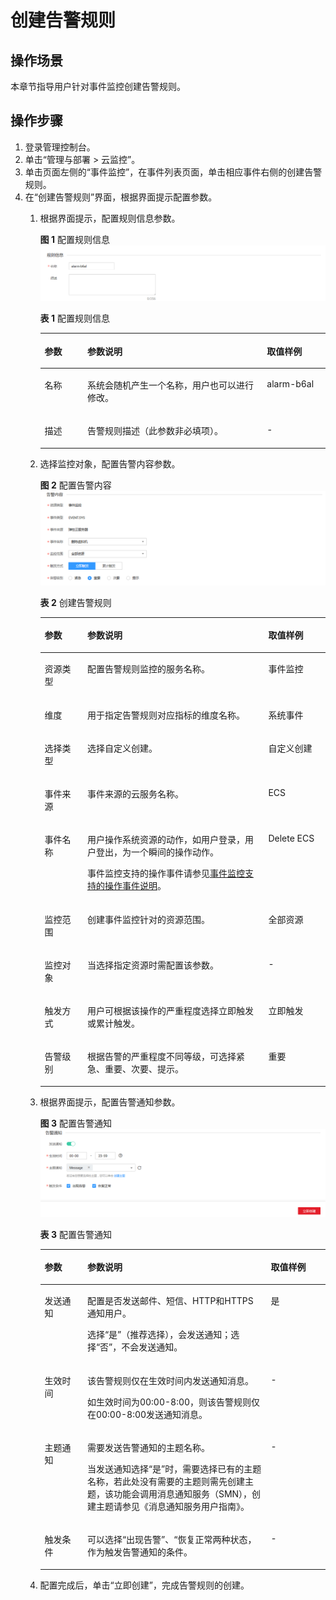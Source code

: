 # 创建告警规则<a name="ZH-CN_TOPIC_0109974076"></a>

## 操作场景<a name="zh-cn_topic_0109299893_section1845020182914"></a>

本章节指导用户针对事件监控创建告警规则。

## 操作步骤<a name="zh-cn_topic_0109299893_section9312104610488"></a>

1.  登录管理控制台。
2.  单击“管理与部署 \> 云监控”。
3.  单击页面左侧的“事件监控”，在事件列表页面，单击相应事件右侧的创建告警规则。
4.  在“创建告警规则”界面，根据界面提示配置参数。
    1.  根据界面提示，配置规则信息参数。

        **图 1**  配置规则信息<a name="fig283216161388"></a>  
        ![](figures/配置规则信息-5.png "配置规则信息-5")

        **表 1**  配置规则信息

        <a name="table17694105411317"></a>
        <table><thead align="left"><tr id="row18694135418312"><th class="cellrowborder" valign="top" width="14.97%" id="mcps1.2.4.1.1"><p id="p4694195463111"><a name="p4694195463111"></a><a name="p4694195463111"></a>参数</p>
        </th>
        <th class="cellrowborder" valign="top" width="62.96000000000001%" id="mcps1.2.4.1.2"><p id="p12694175417314"><a name="p12694175417314"></a><a name="p12694175417314"></a>参数说明</p>
        </th>
        <th class="cellrowborder" valign="top" width="22.07%" id="mcps1.2.4.1.3"><p id="p156947547311"><a name="p156947547311"></a><a name="p156947547311"></a>取值样例</p>
        </th>
        </tr>
        </thead>
        <tbody><tr id="row17694105423111"><td class="cellrowborder" valign="top" width="14.97%" headers="mcps1.2.4.1.1 "><p id="p7694854113110"><a name="p7694854113110"></a><a name="p7694854113110"></a>名称</p>
        </td>
        <td class="cellrowborder" valign="top" width="62.96000000000001%" headers="mcps1.2.4.1.2 "><p id="p469414543310"><a name="p469414543310"></a><a name="p469414543310"></a>系统会随机产生一个名称，用户也可以进行修改。</p>
        </td>
        <td class="cellrowborder" valign="top" width="22.07%" headers="mcps1.2.4.1.3 "><p id="p1069495418317"><a name="p1069495418317"></a><a name="p1069495418317"></a>alarm-b6al</p>
        </td>
        </tr>
        <tr id="row13694165413316"><td class="cellrowborder" valign="top" width="14.97%" headers="mcps1.2.4.1.1 "><p id="p6694115493116"><a name="p6694115493116"></a><a name="p6694115493116"></a>描述</p>
        </td>
        <td class="cellrowborder" valign="top" width="62.96000000000001%" headers="mcps1.2.4.1.2 "><p id="p0694954103120"><a name="p0694954103120"></a><a name="p0694954103120"></a>告警规则描述（此参数非必填项）。</p>
        </td>
        <td class="cellrowborder" valign="top" width="22.07%" headers="mcps1.2.4.1.3 "><p id="p169465412315"><a name="p169465412315"></a><a name="p169465412315"></a>-</p>
        </td>
        </tr>
        </tbody>
        </table>

    2.  选择监控对象，配置告警内容参数。

        **图 2**  配置告警内容<a name="fig1674320252422"></a>  
        ![](figures/配置告警内容-6.png "配置告警内容-6")

        **表 2**  创建告警规则

        <a name="table1457344744312"></a>
        <table><thead align="left"><tr id="row6587347154311"><th class="cellrowborder" valign="top" width="14.97%" id="mcps1.2.4.1.1"><p id="p1131812194418"><a name="p1131812194418"></a><a name="p1131812194418"></a>参数</p>
        </th>
        <th class="cellrowborder" valign="top" width="63.43%" id="mcps1.2.4.1.2"><p id="p11592147134315"><a name="p11592147134315"></a><a name="p11592147134315"></a>参数说明</p>
        </th>
        <th class="cellrowborder" valign="top" width="21.6%" id="mcps1.2.4.1.3"><p id="p13596647104314"><a name="p13596647104314"></a><a name="p13596647104314"></a>取值样例</p>
        </th>
        </tr>
        </thead>
        <tbody><tr id="row15621154718433"><td class="cellrowborder" valign="top" width="14.97%" headers="mcps1.2.4.1.1 "><p id="p136286473431"><a name="p136286473431"></a><a name="p136286473431"></a>资源类型</p>
        </td>
        <td class="cellrowborder" valign="top" width="63.43%" headers="mcps1.2.4.1.2 "><p id="p16634144734311"><a name="p16634144734311"></a><a name="p16634144734311"></a>配置告警规则监控的服务名称。</p>
        </td>
        <td class="cellrowborder" valign="top" width="21.6%" headers="mcps1.2.4.1.3 "><p id="p10638447154312"><a name="p10638447154312"></a><a name="p10638447154312"></a>事件监控</p>
        </td>
        </tr>
        <tr id="row1264004774318"><td class="cellrowborder" valign="top" width="14.97%" headers="mcps1.2.4.1.1 "><p id="p1164264784311"><a name="p1164264784311"></a><a name="p1164264784311"></a>维度</p>
        </td>
        <td class="cellrowborder" valign="top" width="63.43%" headers="mcps1.2.4.1.2 "><p id="p2645347124315"><a name="p2645347124315"></a><a name="p2645347124315"></a>用于指定告警规则对应指标的维度名称。</p>
        </td>
        <td class="cellrowborder" valign="top" width="21.6%" headers="mcps1.2.4.1.3 "><p id="p1465064720439"><a name="p1465064720439"></a><a name="p1465064720439"></a>系统事件</p>
        </td>
        </tr>
        <tr id="row16651184714314"><td class="cellrowborder" valign="top" width="14.97%" headers="mcps1.2.4.1.1 "><p id="p116522047164313"><a name="p116522047164313"></a><a name="p116522047164313"></a>选择类型</p>
        </td>
        <td class="cellrowborder" valign="top" width="63.43%" headers="mcps1.2.4.1.2 "><p id="p865519472438"><a name="p865519472438"></a><a name="p865519472438"></a>选择自定义创建。</p>
        </td>
        <td class="cellrowborder" valign="top" width="21.6%" headers="mcps1.2.4.1.3 "><p id="p1265894734314"><a name="p1265894734314"></a><a name="p1265894734314"></a>自定义创建</p>
        </td>
        </tr>
        <tr id="row6659184717435"><td class="cellrowborder" valign="top" width="14.97%" headers="mcps1.2.4.1.1 "><p id="p566312479437"><a name="p566312479437"></a><a name="p566312479437"></a>事件来源</p>
        </td>
        <td class="cellrowborder" valign="top" width="63.43%" headers="mcps1.2.4.1.2 "><p id="p9666114734313"><a name="p9666114734313"></a><a name="p9666114734313"></a>事件来源的云服务名称。</p>
        </td>
        <td class="cellrowborder" valign="top" width="21.6%" headers="mcps1.2.4.1.3 "><p id="p266944724311"><a name="p266944724311"></a><a name="p266944724311"></a>ECS</p>
        </td>
        </tr>
        <tr id="row1967024718433"><td class="cellrowborder" valign="top" width="14.97%" headers="mcps1.2.4.1.1 "><p id="p1267374711438"><a name="p1267374711438"></a><a name="p1267374711438"></a>事件名称</p>
        </td>
        <td class="cellrowborder" valign="top" width="63.43%" headers="mcps1.2.4.1.2 "><p id="p867824754316"><a name="p867824754316"></a><a name="p867824754316"></a>用户操作系统资源的动作，如用户登录，用户登出，为一个瞬间的操作动作。</p>
        <p id="p206801473435"><a name="p206801473435"></a><a name="p206801473435"></a>事件监控支持的操作事件请参见<a href="事件监控支持的操作事件说明.md">事件监控支持的操作事件说明</a>。</p>
        </td>
        <td class="cellrowborder" valign="top" width="21.6%" headers="mcps1.2.4.1.3 "><p id="p9683447164315"><a name="p9683447164315"></a><a name="p9683447164315"></a>Delete ECS</p>
        </td>
        </tr>
        <tr id="row36841447164320"><td class="cellrowborder" valign="top" width="14.97%" headers="mcps1.2.4.1.1 "><p id="p5687947124316"><a name="p5687947124316"></a><a name="p5687947124316"></a>监控范围</p>
        </td>
        <td class="cellrowborder" valign="top" width="63.43%" headers="mcps1.2.4.1.2 "><p id="p156901647184319"><a name="p156901647184319"></a><a name="p156901647184319"></a>创建事件监控针对的资源范围。</p>
        </td>
        <td class="cellrowborder" valign="top" width="21.6%" headers="mcps1.2.4.1.3 "><p id="p06921447134312"><a name="p06921447134312"></a><a name="p06921447134312"></a>全部资源</p>
        </td>
        </tr>
        <tr id="row569424784317"><td class="cellrowborder" valign="top" width="14.97%" headers="mcps1.2.4.1.1 "><p id="p869818471431"><a name="p869818471431"></a><a name="p869818471431"></a>监控对象</p>
        </td>
        <td class="cellrowborder" valign="top" width="63.43%" headers="mcps1.2.4.1.2 "><p id="p57001547124315"><a name="p57001547124315"></a><a name="p57001547124315"></a>当选择指定资源时需配置该参数。</p>
        </td>
        <td class="cellrowborder" valign="top" width="21.6%" headers="mcps1.2.4.1.3 "><p id="p1870464754312"><a name="p1870464754312"></a><a name="p1870464754312"></a>-</p>
        </td>
        </tr>
        <tr id="row19705144712437"><td class="cellrowborder" valign="top" width="14.97%" headers="mcps1.2.4.1.1 "><p id="p13709194764313"><a name="p13709194764313"></a><a name="p13709194764313"></a>触发方式</p>
        </td>
        <td class="cellrowborder" valign="top" width="63.43%" headers="mcps1.2.4.1.2 "><p id="p27101947144316"><a name="p27101947144316"></a><a name="p27101947144316"></a>用户可根据该操作的严重程度选择立即触发或累计触发。</p>
        </td>
        <td class="cellrowborder" valign="top" width="21.6%" headers="mcps1.2.4.1.3 "><p id="p27141547124316"><a name="p27141547124316"></a><a name="p27141547124316"></a>立即触发</p>
        </td>
        </tr>
        <tr id="row19715147164312"><td class="cellrowborder" valign="top" width="14.97%" headers="mcps1.2.4.1.1 "><p id="p18719124710437"><a name="p18719124710437"></a><a name="p18719124710437"></a>告警级别</p>
        </td>
        <td class="cellrowborder" valign="top" width="63.43%" headers="mcps1.2.4.1.2 "><p id="p27215475432"><a name="p27215475432"></a><a name="p27215475432"></a>根据告警的严重程度不同等级，可选择紧急、重要、次要、提示。</p>
        </td>
        <td class="cellrowborder" valign="top" width="21.6%" headers="mcps1.2.4.1.3 "><p id="p872514794310"><a name="p872514794310"></a><a name="p872514794310"></a>重要</p>
        </td>
        </tr>
        </tbody>
        </table>

    3.  根据界面提示，配置告警通知参数。

        **图 3**  配置告警通知<a name="fig458094616420"></a>  
        ![](figures/配置告警通知-7.png "配置告警通知-7")

        **表 3**  配置告警通知

        <a name="table54161352427"></a>
        <table><thead align="left"><tr id="row13415173554216"><th class="cellrowborder" valign="top" width="14.970000000000002%" id="mcps1.2.4.1.1"><p id="p174151835174212"><a name="p174151835174212"></a><a name="p174151835174212"></a>参数</p>
        </th>
        <th class="cellrowborder" valign="top" width="64.35000000000001%" id="mcps1.2.4.1.2"><p id="p13415123594216"><a name="p13415123594216"></a><a name="p13415123594216"></a>参数说明</p>
        </th>
        <th class="cellrowborder" valign="top" width="20.680000000000003%" id="mcps1.2.4.1.3"><p id="p1341515350422"><a name="p1341515350422"></a><a name="p1341515350422"></a>取值样例</p>
        </th>
        </tr>
        </thead>
        <tbody><tr id="row3415103514420"><td class="cellrowborder" valign="top" width="14.970000000000002%" headers="mcps1.2.4.1.1 "><p id="p1741553594216"><a name="p1741553594216"></a><a name="p1741553594216"></a>发送通知</p>
        </td>
        <td class="cellrowborder" valign="top" width="64.35000000000001%" headers="mcps1.2.4.1.2 "><p id="p1641523534216"><a name="p1641523534216"></a><a name="p1641523534216"></a>配置是否发送邮件、短信、HTTP和HTTPS通知用户。</p>
        <p id="p941583511426"><a name="p941583511426"></a><a name="p941583511426"></a>选择“是”（推荐选择），会发送通知；选择“否”，不会发送通知。</p>
        </td>
        <td class="cellrowborder" valign="top" width="20.680000000000003%" headers="mcps1.2.4.1.3 "><p id="p74151335184220"><a name="p74151335184220"></a><a name="p74151335184220"></a>是</p>
        </td>
        </tr>
        <tr id="row18415153564213"><td class="cellrowborder" valign="top" width="14.970000000000002%" headers="mcps1.2.4.1.1 "><p id="p1241513574211"><a name="p1241513574211"></a><a name="p1241513574211"></a>生效时间</p>
        </td>
        <td class="cellrowborder" valign="top" width="64.35000000000001%" headers="mcps1.2.4.1.2 "><p id="p11415123518423"><a name="p11415123518423"></a><a name="p11415123518423"></a>该告警规则仅在生效时间内发送通知消息。</p>
        <p id="p44151435144210"><a name="p44151435144210"></a><a name="p44151435144210"></a>如生效时间为00:00-8:00，则该告警规则仅在00:00-8:00发送通知消息。</p>
        </td>
        <td class="cellrowborder" valign="top" width="20.680000000000003%" headers="mcps1.2.4.1.3 "><p id="p741543516421"><a name="p741543516421"></a><a name="p741543516421"></a>-</p>
        </td>
        </tr>
        <tr id="row164156354426"><td class="cellrowborder" valign="top" width="14.970000000000002%" headers="mcps1.2.4.1.1 "><p id="p1441533517421"><a name="p1441533517421"></a><a name="p1441533517421"></a>主题通知</p>
        </td>
        <td class="cellrowborder" valign="top" width="64.35000000000001%" headers="mcps1.2.4.1.2 "><p id="p144152035194218"><a name="p144152035194218"></a><a name="p144152035194218"></a>需要发送告警通知的主题名称。</p>
        <p id="p74151035134218"><a name="p74151035134218"></a><a name="p74151035134218"></a>当发送通知选择“是”时，需要选择已有的主题名称，若此处没有需要的主题则需先创建主题，该功能会调用消息通知服务（SMN），创建主题请参见《消息通知服务用户指南》。</p>
        </td>
        <td class="cellrowborder" valign="top" width="20.680000000000003%" headers="mcps1.2.4.1.3 "><p id="p2415163514213"><a name="p2415163514213"></a><a name="p2415163514213"></a>-</p>
        </td>
        </tr>
        <tr id="row1416153504210"><td class="cellrowborder" valign="top" width="14.970000000000002%" headers="mcps1.2.4.1.1 "><p id="p0415235174219"><a name="p0415235174219"></a><a name="p0415235174219"></a>触发条件</p>
        </td>
        <td class="cellrowborder" valign="top" width="64.35000000000001%" headers="mcps1.2.4.1.2 "><p id="p141617354423"><a name="p141617354423"></a><a name="p141617354423"></a>可以选择“出现告警”、“恢复正常两种状态，作为触发告警通知的条件。</p>
        </td>
        <td class="cellrowborder" valign="top" width="20.680000000000003%" headers="mcps1.2.4.1.3 "><p id="p541653518424"><a name="p541653518424"></a><a name="p541653518424"></a>-</p>
        </td>
        </tr>
        </tbody>
        </table>

    4.  配置完成后，单击“立即创建”，完成告警规则的创建。


